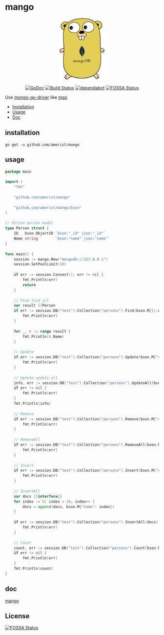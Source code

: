 # mango

<div align="center">
<img src="./logo/mango.svg" width = 150" alt="图片名称"/>

[![GoDoc](https://godoc.org/github.com/amorist/mango?status.svg)](https://godoc.org/github.com/amorist/mango)
[![Build Status](https://dev.azure.com/amorist/mango/_apis/build/status/amorist.mango?branchName=master)](https://dev.azure.com/amorist/mango/_build/latest?definitionId=1&branchName=master)
[![dependabot](https://api.dependabot.com/badges/status?host=github&repo=amorist/mango)](https://dependabot.com/)
[![FOSSA Status](https://app.fossa.io/api/projects/git%2Bgithub.com%2Famorist%2Fmango.svg?type=shield)](https://app.fossa.io/projects/git%2Bgithub.com%2Famorist%2Fmango?ref=badge_shield)
</div>

Use [mongo-go-driver](https://github.com/mongodb/mongo-go-driver) like [mgo](https://github.com/globalsign/mgo)

- [Installation](#installation)
- [Usage](#usage)
- [Doc](#doc)

## installation

`go get -u github.com/amorist/mango`

## usage

```go
package main

import (
    "fmt"

    "github.com/amorist/mango"

    "github.com/amorist/mango/bson"
)

// Person person model
type Person struct {
    ID   bson.ObjectID `bson:"_id" json:"_id"`
    Name string        `bson:"name" json:"name"`
}

func main() {
    session := mango.New("mongodb://127.0.0.1")
    session.SetPoolLimit(10)

    if err := session.Connect(); err != nil {
        fmt.Println(err)
        return
    }

    // Find find all
    var result []Person
    if err := session.DB("test").Collection("persons").Find(bson.M{}).All(&result); err != nil {
        fmt.Println(err)
    }

    for _, r := range result {
        fmt.Println(r.Name)
    }

    // Update
    if err := session.DB("test").Collection("persons").Update(bson.M{"name": "name1"}, bson.M{"$set": bson.M{"name": "name2"}}); err != nil {
        fmt.Println(err)
    }

    // Update update all
    info, err := session.DB("test").Collection("persons").UpdateAll(bson.M{"name": "name1"}, bson.M{"$set": bson.M{"name": "name"}})
    if err != nil {
        fmt.Println(err)
    }
    fmt.Println(info)

    // Remove
    if err := session.DB("test").Collection("persons").Remove(bson.M{"name": "name"}); err != nil {
        fmt.Println(err)
    }

    // RemoveAll
    if err := session.DB("test").Collection("persons").RemoveAll(bson.M{"name": "name"}); err != nil {
        fmt.Println(err)
    }

    // Insert
    if err := session.DB("test").Collection("persons").Insert(bson.M{"name": "name"}); err != nil {
        fmt.Println(err)
    }

    // InsertAll
    var docs []interface{}
    for index := 0; index < 10; index++ {
        docs = append(docs, bson.M{"name": index})
    }

    if err := session.DB("test").Collection("persons").InsertAll(docs); err != nil {
        fmt.Println(err)
    }

    // Count
    count, err := session.DB("test").Collection("persons").Count(bson.M{"name": "name"})
    if err != nil {
        fmt.Println(err)
    }
    fmt.Println(count)
}
```

## doc

[mango](https://godoc.org/github.com/amorist/mango)


## License
[![FOSSA Status](https://app.fossa.io/api/projects/git%2Bgithub.com%2Famorist%2Fmango.svg?type=large)](https://app.fossa.io/projects/git%2Bgithub.com%2Famorist%2Fmango?ref=badge_large)